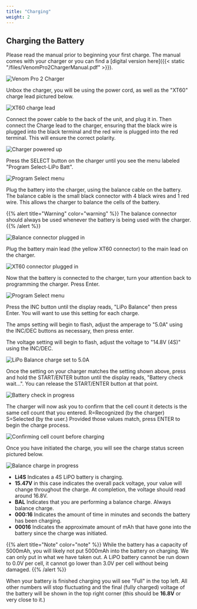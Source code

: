 ```yaml
---
title: "Charging"
weight: 2
---
```


## Charging the Battery

Please read the manual prior to beginning your first charge.
The manual comes with your charger or you can find a
[digital version here]({{< static "/files/VenomPro2ChargerManual.pdf" >}}).

![Venom Pro 2 Charger](image12.jpg)

Unbox the charger, you will be using the power cord,
as well as the "XT60" charge lead pictured below.

![XT60 charge lead](image.png)

Connect the power cable to the back of the unit, and plug it in.
Then connect the Charge lead to the charger, ensuring that the black wire
is plugged into the black terminal and the red wire is plugged into the red terminal.
This will ensure the correct polarity.

![Charger powered up](image7.jpg)

Press the SELECT button on the charger until you see the menu
labeled "Program Select-LiPo Batt".

![Program Select menu](image1.png)

Plug the battery into the charger, using the balance cable on the battery.
The balance cable is the small black connector with 4 black wires and 1 red wire.
This allows the charger to balance the cells of the battery.

{{% alert title="Warning" color="warning" %}}
The balance connector should always be used whenever the
battery is being used with the charger.
{{% /alert %}}

![Balance connector plugged in](image18.jpg)

Plug the battery main lead (the yellow XT60 connector) to the main lead on the charger.

![XT60 connector plugged in](image16.jpg)

Now that the battery is connected to the charger,
turn your attention back to programming the charger. Press Enter.

![Program Select menu](image13.jpg)

Press the INC button until the display reads, "LiPo Balance" then press Enter.
You will want to use this setting for each charge.

The amps setting will begin to flash, adjust the amperage to "5.0A" using the
INC/DEC buttons as necessary, then press enter.

The voltage setting will begin to flash, adjust the voltage to
"14.8V (4S)" using the INC/DEC.

![LiPo Balance charge set to 5.0A](image15.jpg)

Once the setting on your charger matches the setting shown above,
press and hold the START/ENTER button until the display reads,
"Battery check wait…". You can release the START/ENTER button at that point.

![Battery check in progress](image21.jpg)

The charger will now ask you to confirm that the cell count it detects is
the same cell count that you entered.
R=Recognized (by the charger) S=Selected (by the user.)
Provided those values match, press ENTER to begin the charge process.

![Confirming cell count before charging](image17.jpg)

Once you have initiated the charge, you will see the charge status screen
pictured below.

![Balance charge in progress](image14.jpg)

- **Li4S** Indicates a 4S LiPO battery is charging.
- **15.47V** in this case indicates the overall pack voltage,
  your value will change throughout the charge. At completion, the voltage
  should read around 16.8V.
- **BAL** Indicates that you are performing a balance charge. Always balance charge.
- **000:16** Indicates the amount of time in minutes and seconds the
  battery has been charging.
- **00016** Indicates the approximate amount of mAh that have gone into the
  battery since the charge was initiated.

{{% alert title="Note" color="note" %}}
While the battery has a capacity of 5000mAh, you will likely not put 5000mAh
into the battery on charging. We can only put in what we have taken out.
A LiPO battery cannot be run down to 0.0V per cell, it cannot go lower
than 3.0V per cell without being damaged.
{{% /alert %}}

When your battery is finished charging you will see "Full" in the top left.
All other numbers will stop fluctuating and the final (fully charged) voltage of
the battery will be shown in the top right corner
(this should be **16.8V** or very close to it.)
